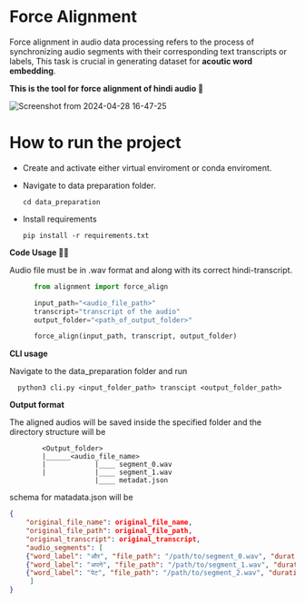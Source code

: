 # Force Alignment 
Force alignment in audio data processing refers to the process of synchronizing audio segments with their corresponding text transcripts or labels, This task is crucial in 
generating dataset for **acoutic word embedding**. 

**This is the tool for force alignment of hindi audio 💪**

![Screenshot from 2024-04-28 16-47-25](https://github.com/xorsuyash/hindi-acoustic-word-embedding/assets/98162846/0076c28e-5266-4961-af75-3a1669a9de23)

# How to run the project 
* Create and activate either virtual enviroment or conda enviroment.
* Navigate to data preparation folder.

      cd data_preparation
* Install requirements

      pip install -r requirements.txt

**Code Usage 👨‍💻**

Audio file must be in .wav format and along with its correct hindi-transcript.
```python
      from alignment import force_align

      input_path="<audio_file_path>"
      transcript="transcript of the audio"
      output_folder="<path_of_output_folder>"

      force_align(input_path, transcript, output_folder)
```
**CLI usage**

Navigate to the data_preparation folder and run

      python3 cli.py <input_folder_path> transcipt <output_folder_path>

**Output format** 

The aligned audios will be saved inside the specified folder and the directory structure will be

            <Output_folder>
            |______<audio_file_name>
            |            |____ segment_0.wav
            |            |____ segment_1.wav
                         |____ metadat.json 
schema for matadata.json will be 
```json
{
    "original_file_name": original_file_name,
    "original_file_path": original_file_path,
    "original_transcript": original_transcript,
    "audio_segments": [
    {"word_label": "और", "file_path": "/path/to/segment_0.wav", "duration": 2.5},
    {"word_label": "अपने", "file_path": "/path/to/segment_1.wav", "duration": 3.0},
    {"word_label": "पेट", "file_path": "/path/to/segment_2.wav", "duration": 4.2}
     ]
}
            

